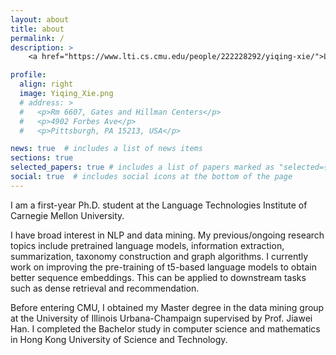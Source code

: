 ```yaml
---
layout: about
title: about
permalink: /
description: >
    <a href="https://www.lti.cs.cmu.edu/people/222228292/yiqing-xie/">Language Technologies Institute, CMU</a>. +1 (518) 763-5018

profile:
  align: right
  image: Yiqing_Xie.png
  # address: >
  #   <p>Rm 6607, Gates and Hillman Centers</p>
  #   <p>4902 Forbes Ave</p>
  #   <p>Pittsburgh, PA 15213, USA</p>

news: true  # includes a list of news items
sections: true
selected_papers: true # includes a list of papers marked as "selected={true}"
social: true  # includes social icons at the bottom of the page
---
```


I am a first-year Ph.D. student at the Language Technologies Institute of Carnegie Mellon University.

I have broad interest in NLP and data mining. My previous/ongoing research topics include pretrained language models, information extraction, summarization, taxonomy construction and graph algorithms. I currently work on improving the pre-training of t5-based language models to obtain better sequence embeddings. This can be applied to downstream tasks such as dense retrieval and recommendation.

Before entering CMU, I obtained my Master degree in the data mining group at the University of Illinois Urbana-Champaign supervised by Prof. Jiawei Han. I completed the Bachelor study in computer science and mathematics in Hong Kong University of Science and Technology.

<!---
Test

Write your biography here. Tell the world about yourself. Link to your favorite [subreddit](http://reddit.com){:target="\_blank"}. You can put a picture in, too. The code is already in, just name your picture `prof_pic.jpg` and put it in the `img/` folder.

Put your address / P.O. box / other info right below your picture. You can also disable any these elements by editing `profile` property of the YAML header of your `_pages/about.md`. Edit `_bibliography/papers.bib` and Jekyll will render your [publications page](/al-folio/publications/) automatically.

Link to your social media connections, too. This theme is set up to use [Font Awesome icons](http://fortawesome.github.io/Font-Awesome/){:target="\_blank"} and [Academicons](https://jpswalsh.github.io/academicons/){:target="\_blank"}, like the ones below. Add your Facebook, Twitter, LinkedIn, Google Scholar, or just disable all of them. 
-->
